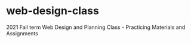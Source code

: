# web-design-class
2021 Fall term Web Design and Planning Class - Practicing Materials and Assignments
